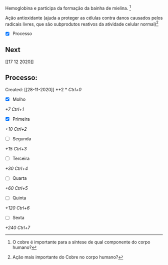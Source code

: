 Hemoglobina e participa da formação da bainha de mielina. [^1]

[^1]: O cobre é importante para a síntese de qual componente do corpo humano? 

Ação antioxidante (ajuda a proteger as células contra danos causados pelos radicais livres, que são subprodutos reativos da atividade celular normal)[^2]

[^2]: Ação mais importante do Cobre no corpo humano?

- [x] Processo 

## Next
[[17 12 2020]]
## Processo:
Created: [[28-11-2020]]
*+2 *  *Ctrl+0*
- [x] Molho  

*+7*  *Ctrl+1*

- [x] Primeira 

*+10*  *Ctrl+2*

- [ ] Segunda

*+15*  *Ctrl+3*

- [ ] Terceira 

*+30*  *Ctrl+4*

- [ ] Quarta 

*+60*  *Ctrl+5*

- [ ] Quinta 

*+120*  *Ctrl+6*

- [ ] Sexta 

*+240*  *Ctrl+7*
